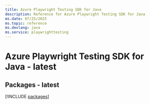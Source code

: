 ```yaml
---
title: Azure Playwright Testing SDK for Java
description: Reference for Azure Playwright Testing SDK for Java
ms.date: 07/25/2025
ms.topic: reference
ms.devlang: java
ms.service: playwrighttesting
---
```

# Azure Playwright Testing SDK for Java - latest
## Packages - latest
[!INCLUDE [packages](playwright-testing-index.md)]